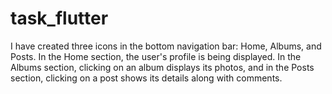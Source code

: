 # task_flutter

I have created three icons in the bottom navigation bar: Home, Albums, and Posts.
In the Home section, the user's profile is being displayed. 
In the Albums section, clicking on an album displays its photos, 
and in the Posts section, clicking on a post shows its details along with comments.
